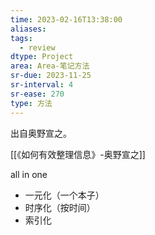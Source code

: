 ```yaml
---
time: 2023-02-16T13:38:00
aliases: 
tags:
  - review
dtype: Project
area: Area-笔记方法
sr-due: 2023-11-25
sr-interval: 4
sr-ease: 270
type: 方法
---
```



出自奥野宣之。

[[《如何有效整理信息》-奥野宣之]]

all in one

- 一元化（一个本子）
- 时序化（按时间）
- 索引化


